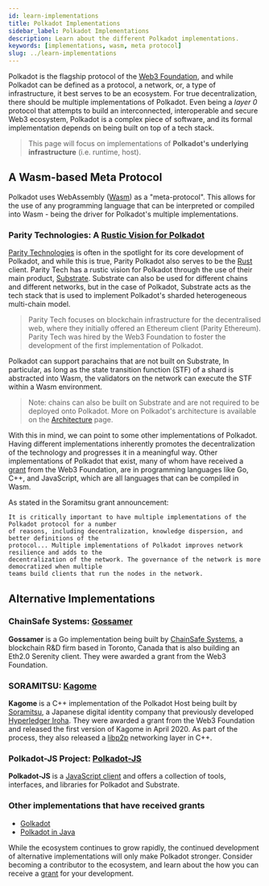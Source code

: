 ```yaml
---
id: learn-implementations
title: Polkadot Implementations
sidebar_label: Polkadot Implementations
description: Learn about the different Polkadot implementations.
keywords: [implementations, wasm, meta protocol]
slug: ../learn-implementations
---
```


Polkadot is the flagship protocol of the [Web3 Foundation](https://web3.foundation/), and while
Polkadot can be defined as a protocol, a network, or, a type of infrastructure, it best serves to be
an ecosystem. For true decentralization, there should be multiple implementations of Polkadot. Even
being a _layer 0_ protocol that attempts to build an interconnected, interoperable and secure Web3
ecosystem, Polkadot is a complex piece of software, and its formal implementation depends on being
built on top of a tech stack.

> This page will focus on implementations of **Polkadot's underlying infrastructure** (i.e. runtime,
> host).

## A Wasm-based Meta Protocol

Polkadot uses WebAssembly ([Wasm](learn-wasm.md)) as a "meta-protocol". This allows for the use of
any programming language that can be interpreted or compiled into Wasm - being the driver for
Polkadot's multiple implementations.

### Parity Technologies: A [Rustic Vision for Polkadot](https://github.com/paritytech/polkadot-sdk/tree/master/polkadot)

[Parity Technologies](https://www.parity.io/) is often in the spotlight for its core development of
Polkadot, and while this is true, Parity Polkadot also serves to be the
[Rust](https://www.rust-lang.org/) client. Parity Tech has a rustic vision for Polkadot through the
use of their main product, [Substrate](https://docs.polkadot.com/develop/parachains/intro-polkadot-sdk/#substrate). Substrate can also be used for
different chains and different networks, but in the case of Polkadot, Substrate acts as the tech
stack that is used to implement Polkadot's sharded heterogeneous multi-chain model.

> Parity Tech focuses on blockchain infrastructure for the decentralised web, where they initially
> offered an Ethereum client (Parity Ethereum). Parity Tech was hired by the Web3 Foundation to
> foster the development of the first implementation of Polkadot.

Polkadot can support parachains that are not built on Substrate, In particular, as long as the state
transition function (STF) of a shard is abstracted into Wasm, the validators on the network can
execute the STF within a Wasm environment.

> Note: chains can also be built on Substrate and are not required to be deployed onto Polkadot.
> More on Polkadot's architecture is available on the [Architecture](learn-architecture.md) page.

With this in mind, we can point to some other implementations of Polkadot. Having different
implementations inherently promotes the decentralization of the technology and progresses it in a
meaningful way. Other implementations of Polkadot that exist, many of whom have received a
[grant](../general/grants.md) from the Web3 Foundation, are in programming languages like Go, C++,
and JavaScript, which are all languages that can be compiled in Wasm.

As stated in the Soramitsu grant announcement:

    It is critically important to have multiple implementations of the Polkadot protocol for a number
    of reasons, including decentralization, knowledge dispersion, and better definitions of the
    protocol... Multiple implementations of Polkadot improves network resilience and adds to the
    decentralization of the network. The governance of the network is more democratized when multiple
    teams build clients that run the nodes in the network.

## Alternative Implementations

### ChainSafe Systems: [Gossamer](https://github.com/ChainSafe/gossamer#a-go-implementation-of-the-polkadot-host)

**Gossamer** is a Go implementation being built by
[ChainSafe Systems](https://github.com/ChainSafeSystems), a blockchain R&D firm based in Toronto,
Canada that is also building an Eth2.0 Serenity client. They were awarded a grant from the Web3
Foundation.

### SORAMITSU: [Kagome](https://github.com/soramitsu/kagome#intro)

**Kagome** is a C++ implementation of the Polkadot Host being built by
[Soramitsu](https://soramitsu.co.jp/), a Japanese digital identity company that previously developed
[Hyperledger Iroha](https://iroha.tech). They were awarded a grant from the Web3 Foundation and
released the first version of Kagome in April 2020. As part of the process, they also released a
[libp2p](https://github.com/soramitsu/libp2p-grpc) networking layer in C++.

### Polkadot-JS Project: [Polkadot-JS](https://github.com/polkadot-js)

**Polkadot-JS** is a [JavaScript client](https://github.com/polkadot-js/client) and offers a
collection of tools, interfaces, and libraries for Polkadot and Substrate.

### Other implementations that have received grants

- [Golkadot](https://github.com/opennetsys/golkadot)
- [Polkadot in Java](https://github.com/polkadot-java)

While the ecosystem continues to grow rapidly, the continued development of alternative
implementations will only make Polkadot stronger. Consider becoming a contributor to the ecosystem,
and learn about the how you can receive a [grant](../general/grants.md) for your development.

